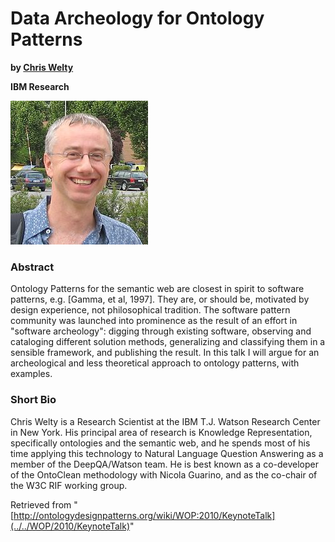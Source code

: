#   Data Archeology for Ontology Patterns


__by  [Chris Welty](../../User/ChrisWelty "User:ChrisWelty")__  

__IBM Research__


[![Image:Chris.jpg](../../images/d/dd/Chris.jpg)](../../Image/Chris.jpg "Image:Chris.jpg")



###   Abstract


Ontology Patterns for the semantic web are closest in spirit to software patterns, e.g. [Gamma, et al, 1997]. They are, or should be, motivated by design experience, not philosophical tradition. The software pattern community was launched into prominence as the result of an effort in "software archeology": digging through existing software, observing and cataloging different solution methods, generalizing and classifying them in a sensible framework, and publishing the result. In this talk I will argue for an archeological and less theoretical approach to ontology patterns, with examples.



###   Short Bio


Chris Welty is a Research Scientist at the IBM T.J. Watson Research Center in New York. His principal area of research is Knowledge Representation, specifically ontologies and the semantic web, and he spends most of his time applying this technology to Natural Language Question Answering as a member of the DeepQA/Watson team. He is best known as a co-developer of the OntoClean methodology with Nicola Guarino, and as the co-chair of the W3C RIF working group.





Retrieved from "[http://ontologydesignpatterns.org/wiki/WOP:2010/KeynoteTalk](../../WOP/2010/KeynoteTalk)"